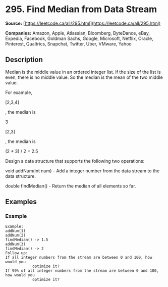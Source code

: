 # 295. Find Median from Data Stream

**Source:** [https://leetcode.ca/all/295.html](https://leetcode.ca/all/295.html)

**Companies:** Amazon, Apple, Atlassian, Bloomberg, ByteDance, eBay, Expedia, Facebook, Goldman Sachs, Google, Microsoft, Netflix, Oracle, Pinterest, Qualtrics, Snapchat, Twitter, Uber, VMware, Yahoo

## Description

Median is the middle value in an ordered integer list. If the size of the list is even, there
        is no middle value. So the median is the mean of the two middle value.

For example,

[2,3,4]

, the median is

3

[2,3]

, the median is

(2 + 3) / 2 = 2.5

Design a data structure that supports the following two operations:

void addNum(int num) - Add a integer number from the data stream to the data
            structure.

double findMedian() - Return the median of all elements so far.

## Examples

### Example

```
Example:
addNum(1)
addNum(2)
findMedian() -> 1.5
addNum(3)
findMedian() -> 2
Follow up:
If all integer numbers from the stream are between 0 and 100, how would you
            optimize it?
If 99% of all integer numbers from the stream are between 0 and 100, how would you
            optimize it?
```

